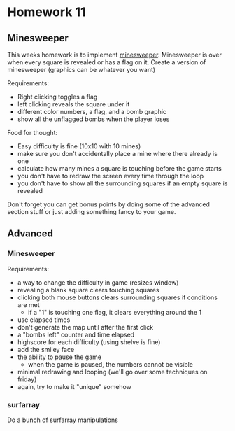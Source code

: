 Homework 11
===========================
Minesweeper
---------------------------

This weeks homework is to implement [minesweeper](http://www.2flashgames.com/f/f-145.htm).  Minesweeper is over when every square is revealed or has a flag on it.  Create a version of minesweeper (graphics can be whatever you want)

Requirements:
 * Right clicking toggles a flag
 * left clicking reveals the square under it
 * different color numbers, a flag, and a bomb graphic
 * show all the unflagged bombs when the player loses

Food for thought:
 * Easy difficulty is fine (10x10 with 10 mines)
 * make sure you don't accidentally place a mine where there already is one
 * calculate how many mines a square is touching before the game starts
 * you don't have to redraw the screen every time through the loop
 * you don't have to show all the surrounding squares if an empty square is revealed

Don't forget you can get bonus points by doing some of the advanced section stuff or just adding something fancy to your game.

## Advanced

### Minesweeper

Requirements:
 * a way to change the difficulty in game (resizes window)
 * revealing a blank square clears touching squares
 * clicking both mouse buttons clears surrounding squares if conditions are met
     * if a "1" is touching one flag, it clears everything around the 1
 * use elapsed times
 * don't generate the map until after the first click
 * a "bombs left" counter and time elapsed
 * highscore for each difficulty (using shelve is fine)
 * add the smiley face
 * the ability to pause the game
     * when the game is paused, the numbers cannot be visible
 * minimal redrawing and looping (we'll go over some techniques on friday)
 * again, try to make it "unique" somehow

### surfarray

Do a bunch of surfarray manipulations
